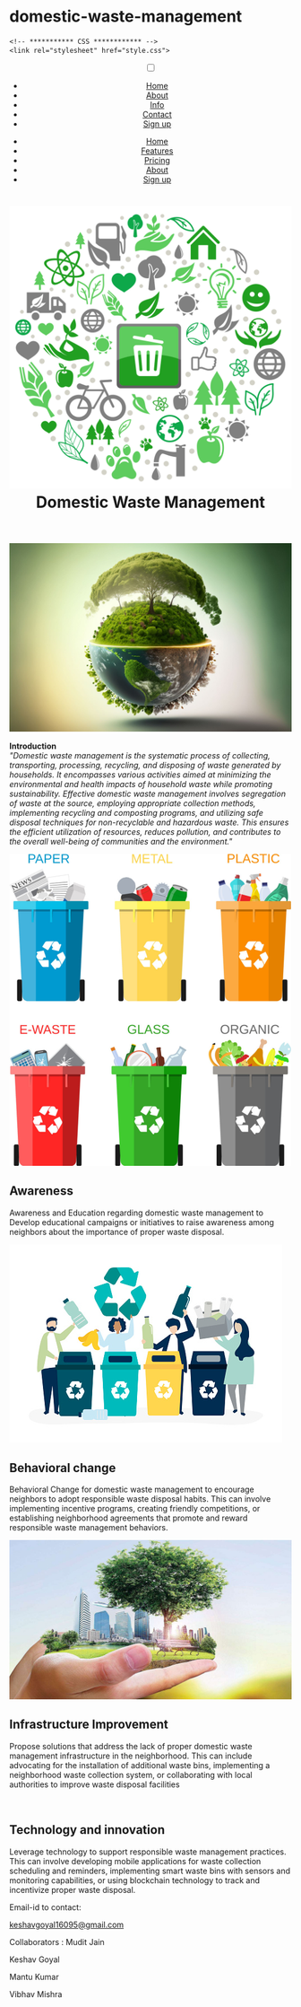 # domestic-waste-management
<!DOCTYPE html>
<html lang="en">
<head>
    <meta charset="UTF-8">
    <meta name="viewport" content="width=device-width, initial-scale=1.0">
    <title>GevStack - Hamburger Menu</title>

    <!-- *********** CSS ************ -->
    <link rel="stylesheet" href="style.css">
</head>
<body>
  <header >
    <div class="fullheader">
<nav role="navigation">
    <div id="menuToggle">
      <input type="checkbox" />
      <span></span>
      <span></span>
      <span></span>
      <ul id="menu">
        <a href="#"><li>Home</li></a>
        <a href="#"><li>About</li></a>
        <a href="#"><li>Info</li></a>
        <a href="#"><li>Contact</li></a>
        <a href="login.html" target="_blank"><li>Sign up</li></a>
      </ul>
    </div>
  </nav>

  <nav class="header">
    <ul class="elements">
        <li class="link"><a href="#">Home</a></li>
        <li class="link"><a href="#">Features</a></li>
        <li class="link"><a href="#">Pricing</a></li>
        <li class="link"><a href="#">About</a></li>
        <li class="link"><a href="login.html">Sign up</a></li>
    </ul>
</nav>
  
  <h1 class="title"><img class="bg-image" src="img4.png" alt=""><br>Domestic Waste Management</h1>
</header>
</div>
<main>
  <div class="intro">
  <img class="intro-image" src="img5.png" alt="">
  <!-- <h1 class="intro-1">Introduction</h1> -->
  <p class="para"> <b class="intro-1">Introduction</b> <br><i>"Domestic waste management is the systematic process of collecting, transporting, processing, recycling, and disposing of waste generated by households. It encompasses various activities aimed at minimizing the environmental and health impacts of household waste while promoting sustainability. Effective domestic waste management involves segregation of waste at the source, employing appropriate collection methods, implementing recycling and composting programs, and utilizing safe disposal techniques for non-recyclable and hazardous waste. This ensures the efficient utilization of resources, reduces pollution, and contributes to the overall well-being of communities and the environment."</i></p>
  </div>

<div class="twocards">
  <div class="fullcard">
    <div class="card">
      <div class="image-box">
          <img src="image.png" alt="">
       </div>
       <div class="content">
          <h2>Awareness</h2>
          <p>Awareness and Education regarding domestic waste management to Develop educational campaigns or initiatives to raise awareness among neighbors about the importance of proper waste disposal.</p>
       </div>
    </div>
    </div>
    <div class="fullcard">
      <div class="card">
        <div class="image-box">
            <img src="img6.png" alt="">
         </div>
         <div class="content">
            <h2>Behavioral change</h2>
            <p>Behavioral Change for domestic waste management to encourage neighbors to adopt responsible waste disposal habits. This can involve implementing incentive programs, creating friendly competitions, or establishing neighborhood agreements that promote and reward responsible waste management behaviors.</p>
         </div>
      </div>
      </div>
</div>






<div class="twocard">
  <div class="fullcard">
    <div class="card">
      <div class="image-box">
          <img src="img7.png" alt="">
       </div>
       <div class="content">
          <h2>Infrastructure Improvement</h2>
          <p> Propose solutions that address the lack of proper domestic waste management infrastructure in the neighborhood. This can include advocating for the installation of additional waste bins, implementing a neighborhood waste collection system, or collaborating with local authorities to improve waste disposal facilities</p>
       </div>
    </div>
    </div>
    <div class="fullcard">
      <div class="card">
        <div class="image-box">
            <img src="img8.png" alt="">
         </div>
         <div class="content">
            <h2>Technology and innovation</h2>
            <p>Leverage technology to support responsible waste management practices. This can involve developing mobile applications for waste collection scheduling and reminders, implementing smart waste bins with sensors and monitoring capabilities, or using blockchain technology to track and incentivize proper waste disposal.</p>
         </div>
      </div>
      </div>
</div>
</main>
<!-- <img src="img.png" alt=""> -->

</body>
</html>


Email-id to contact:

keshavgoyal16095@gmail.com


Collaborators :
Mudit Jain    

Keshav Goyal

Mantu Kumar

Vibhav Mishra
